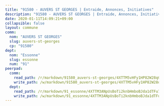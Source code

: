 ```yaml
---
title: "91580 - AUVERS ST GEORGES | Entraide, Annonces, Initiatives"
description: "91580 - AUVERS ST GEORGES | Entraide, Annonces, Initiatives"
date: 2020-01-11T14:09:21+09:00
collapsible: false
layout: commune
comm:
  nom: "AUVERS ST GEORGES"
  slug: auvers-st-georges
  cp: "91580"
dept:
  nom: "Essonne"
  slug: essonne
  num: "91"
peerpad:
  comm:
    read_path: /r/markdown/91580_auvers-st-georges/4XTTM5vHFy1HP82W28qCyyCJyXj4LFL4KmX9onpacsK4DtTYp
    write_path: /w/markdown/91580_auvers-st-georges/4XTTM5vHFy1HP82W28qCyyCJyXj4LFL4KmX9onpacsK4DtTYp-K3TgUbLXW4e9UjUkdckZhG7M7jmhGRFA3wwdXyjvh3y42cwJuf3yoW1mbbCXKpZQvrpjQJfx1mPenBkRjdAFW2XkN4A3iPuVanJ7fPwhUGDhXM4k8qWkbXcyEaEu1bFh8LRkPTNk
  dept:
    read_path: /r/markdown/91_essonne/4XTTM3ANpUsBoTi2knbHmboBJda1dTFu7ky8ZK9dB2RyMMfWF
    write_path: /w/markdown/91_essonne/4XTTM3ANpUsBoTi2knbHmboBJda1dTFu7ky8ZK9dB2RyMMfWF-K3TgUyWqeJSocSvH4aaj1ao8GVHVL7XNdUYQ4QUUeH9BAdnr24zoBJ2C3FCPvjfnNG6dyrzadtyfizxGKpMjZFU9wDjSpA4g6VtDcxL8iEmbLsyV9TFoF7XzgcRopbNZHgpYvcW3
---
```


